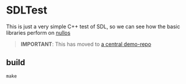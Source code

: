 # SDLTest

This is just a very simple C++ test of SDL, so we can see how the basic libraries perform on [nullos](https://github.com/notnullgames/nullos)

> **IMPORTANT**: This has moved to [a central demo-repo](https://github.com/notnullgames/pakemon-demos/sdl)

## build

```
make
```
